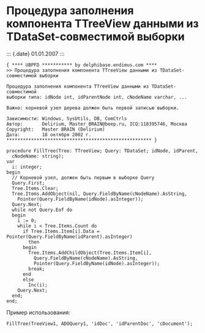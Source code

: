 Процедура заполнения компонента TTreeView данными из TDataSet-совместимой выборки
=================================================================================

::: {.date}
01.01.2007
:::

    { **** UBPFD *********** by delphibase.endimus.com ****
    >> Процедура заполнения компонента TTreeView данными из TDataSet-совместимой выборки
     
    Процедура заполнения компонента TTreeView данными из TDataSet-совместимой
    выборки типа: idNode int, idParentNode int, cNodeName varchar, ...
     
    Важно: корневой узел дерева должен быть первой записью выборки.
     
    Зависимости: Windows, SysUtils, DB, ComCtrls
    Автор:       Delirium, Master_BRAIN@beep.ru, ICQ:118395746, Москва
    Copyright:   Master BRAIN (Delirium)
    Дата:        18 октября 2002 г.
    ***************************************************** }
     
    procedure FillTree(Tree: TTreeView; Query: TDataSet; idNode, idParent,
      cNodeName: string);
    var
      i: integer;
    begin
      // Корневой узел, должен быть первым в выборке Query
      Query.First;
      Tree.Items.Clear;
      Tree.Items.AddObject(nil, Query.FieldByName(cNodeName).AsString,
        Pointer(Query.FieldByName(idNode).asInteger));
      Query.Next;
      while not Query.Eof do
      begin
        i := 0;
        while i < Tree.Items.Count do
          if Tree.Items.Item[i].Data = Pointer(Query.FieldByName(idParent).asInteger)
            then
          begin
            Tree.Items.AddChildObject(Tree.Items.Item[i],
              Query.FieldByName(cNodeName).AsString,
              Pointer(Query.FieldByName(idNode).asInteger));
            break;
          end
          else
            Inc(i);
        Query.Next;
      end;
    end;

Пример использования:

    FillTree(TreeView1, ADOQuery1, 'idDoc', 'idParentDoc', 'cDocument');
